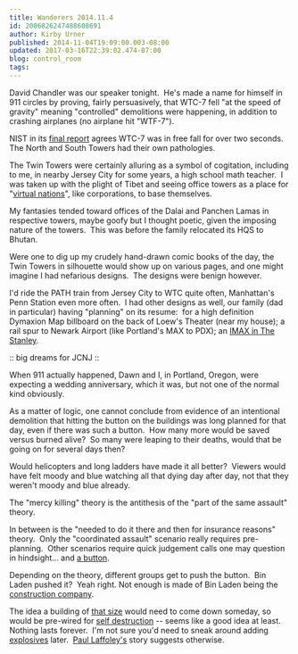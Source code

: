 ```yaml
---
title: Wanderers 2014.11.4
id: 2006826247488608691
author: Kirby Urner
published: 2014-11-04T19:09:00.003-08:00
updated: 2017-03-16T22:39:02.474-07:00
blog: control_room
tags: 
---
```


David Chandler was our speaker tonight.  He's made a name for himself in 911 circles by proving, fairly persuasively, that WTC-7 fell "at the speed of gravity" meaning "controlled" demolitions were happening, in addition to crashing airplanes (no airplane hit "WTF-7"). 

NIST in its [final report](http://www.nist.gov/manuscript-publication-search.cfm?pub_id=861610) agrees WTC-7 was in free fall for over two seconds.  The North and South Towers had their own pathologies.

The Twin Towers were certainly alluring as a symbol of cogitation, including to me, in nearby Jersey City for some years, a high school math teacher.  I was taken up with the plight of Tibet and seeing office towers as a place for "[virtual nations](http://mybizmo.blogspot.com/2011/01/states-in-flux.html)", like corporations, to base themselves.

My fantasies tended toward offices of the Dalai and Panchen Lamas in respective towers, maybe goofy but I thought poetic, given the imposing nature of the towers.  This was before the family relocated its HQS to Bhutan.

Were one to dig up my crudely hand-drawn comic books of the day, the Twin Towers in silhouette would show up on various pages, and one might imagine I had nefarious designs.  The designs were benign however.

I'd ride the PATH train from Jersey City to WTC quite often, Manhattan's Penn Station even more often.  I had other designs as well, our family (dad in particular) having "planning" on its resume:  for a high definition Dymaxion Map billboard on the back of Loew's Theater (near my house); a rail spur to Newark Airport (like Portland's MAX to PDX); an [IMAX in The Stanley](http://controlroom.blogspot.com/2009/05/flash-back.html).

[](https://www.flickr.com/photos/kirbyurner/33043125322/)

:: big dreams for JCNJ ::

When 911 actually happened, Dawn and I, in Portland, Oregon, were expecting a wedding anniversary, which it was, but not one of the normal kind obviously.

As a matter of logic, one cannot conclude from evidence of an intentional demolition that hitting the button on the buildings was long planned for that day, even if there was such a button.  How many more would be saved versus burned alive?  So many were leaping to their deaths, would that be going on for several days then?

Would helicopters and long ladders have made it all better?  Viewers would have felt moody and blue watching all that dying day after day, not that they weren't moody and blue already. 

The "mercy killing" theory is the antithesis of the "part of the same assault" theory.

In between is the "needed to do it there and then for insurance reasons" theory.  Only the "coordinated assault" scenario really requires pre-planning.  Other scenarios require quick judgement calls one may question in hindsight... and [a button](http://mybizmo.blogspot.com/2014/11/out-of-clear-blue-sky-movie-review.html).

Depending on the theory, different groups get to push the button.  Bin Laden pushed it?  Yeah right. Not enough is made of Bin Laden being the [construction company](http://newyork.cbslocal.com/2013/04/16/bin-laden-construction-company-spared-from-911-lawsuits/).

The idea a building of [that size](https://www.metabunk.org/threads/thermite-has-historically-been-used-for-demolition-at-least-twice.2856/) would need to come down someday, so would be pre-wired for [self destruction](http://makezine.com/projects/make-39/hans-goldschmidt-and-the-invention-of-thermite/) -- seems like a good idea at least.  Nothing lasts forever.  I'm not sure you'd need to sneak around adding [explosives](http://digwithin.net/2013/12/08/thermite/) later.  [Paul Laffoley's](http://worldgame.blogspot.com/2010/10/reminiscing.html) story suggests otherwise.